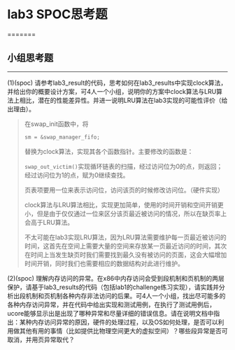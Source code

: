 # lab3 SPOC思考题

=======

## 小组思考题
---
(1)(spoc) 请参考lab3\_result的代码，思考如何在lab3_results中实现clock算法，并给出你的概要设计方案，可4人一个小组，说明你的方案中clock算法与LRU算法上相比，潜在的性能差异性。并进一说明LRU算法在lab3实现的可能性评价（给出理由）。

> 在swap_init函数中，将
> 
> ```c
> sm = &swap_manager_fifo;
> ```
> 替换为clock算法，实现其各个函数指针。主要修改的函数是：
> 
> `swap_out_victim()`实现循环链表的扫描，经过访问位为0的点，则返回；经过访问位为1的点，赋为0继续查找。
> 
> 页表项要用一位来表示访问位，访问该页的时候修改访问位。（硬件实现）
> 
> clock算法与LRU算法相比，实现更加简单，使用的时间开销和空间开销更小，但是由于仅仅通过一位来区分该页最近被访问的情况，所以在缺页率上会高于LRU算法。
> 
> 不太可能在lab3实现LRU算法，因为LRU算法需要维护每一页最近被访问的时间，这首先在空间上需要大量的空间来存放某一页最近访问的时间，其次在时间上当发生缺页时我们需要找到最久没有被访问的页面，这会大幅增加时间开销，同时我们也需要相应的数据结构对此进行维护。

(2)(spoc) 理解内存访问的异常。在x86中内存访问会受到段机制和页机制的两层保护，请基于lab3_results的代码（包括lab1的challenge练习实现），请实践并分析出段机制和页机制各种内存非法访问的后果。可4人一个小组，找出尽可能多的各种内存访问异常，并在代码中给出实现和测试用例，在执行了测试用例后，ucore能够显示出是出现了哪种异常和尽量详细的错误信息。请在说明文档中指出：某种内存访问异常的原因，硬件的处理过程，以及OS如何处理，是否可以利用做其他有用的事情（比如提供比物理空间更大的虚拟空间）？哪些段异常是否可取消，并用页异常取代？

